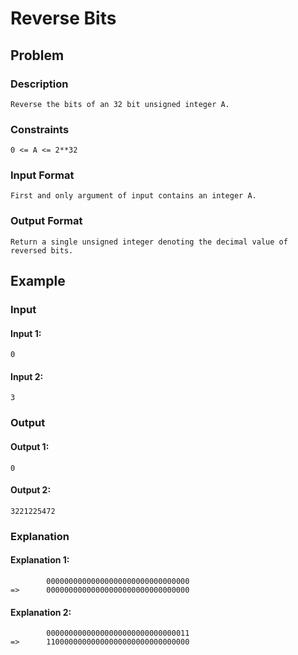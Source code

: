 # Reverse Bits

## Problem

### Description

    Reverse the bits of an 32 bit unsigned integer A.

### Constraints

    0 <= A <= 2**32

### Input Format

    First and only argument of input contains an integer A.

### Output Format

    Return a single unsigned integer denoting the decimal value of reversed bits.

## Example

### Input

#### Input 1:

    0

#### Input 2:

    3

### Output

#### Output 1:

    0

#### Output 2:

    3221225472

### Explanation

#### Explanation 1:

            00000000000000000000000000000000
    =>      00000000000000000000000000000000

#### Explanation 2:

            00000000000000000000000000000011
    =>      11000000000000000000000000000000
